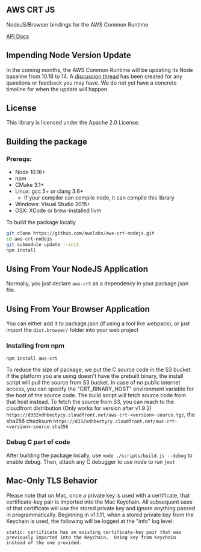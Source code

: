 ## AWS CRT JS

NodeJS/Browser bindings for the AWS Common Runtime

[API Docs](https://awslabs.github.io/aws-crt-nodejs/)

## Impending Node Version Update
In the coming months, the AWS Common Runtime will be updating its Node baseline from 10.16 to 14.  A 
[discussion thread](https://github.com/awslabs/aws-crt-nodejs/discussions/468) 
has been created for any questions or feedback you may have.  We do not yet have a concrete timeline for when the
update will happen.

## License

This library is licensed under the Apache 2.0 License.

## Building the package

### Prereqs:
* Node 10.16+
* npm
* CMake 3.1+
* Linux: gcc 5+ or clang 3.6+
    * If your compiler can compile node, it can compile this library
* Windows: Visual Studio 2015+
* OSX: XCode or brew-installed llvm

To build the package locally
```bash
git clone https://github.com/awslabs/aws-crt-nodejs.git
cd aws-crt-nodejs
git submodule update --init
npm install
```

## Using From Your NodeJS Application

Normally, you just declare `aws-crt` as a dependency in your package.json file.

## Using From Your Browser Application

You can either add it to package.json (if using a tool like webpack), or just import the ```dist.browser/``` folder into your web project

### Installing from npm

```bash
npm install aws-crt
```

To reduce the size of package, we put the C source code in the S3 bucket. If the platform you are using doesn't have the prebuilt binary, the install script will pull the source from S3 bucket. In case of no public internet access, you can specify the "CRT_BINARY_HOST" environment variable for the host of the source code. The build script will fetch source code from that host instead. To fetch the source from S3, you can reach to the cloudfront distribution (Only works for version after v1.9.2) `https://d332vdhbectycy.cloudfront.net/aws-crt-<version>-source.tgz`, the sha256 checksum `https://d332vdhbectycy.cloudfront.net/aws-crt-<version>-source.sha256`

### Debug C part of code

After building the package locally, use ```node ./scripts/build.js --debug``` to enable debug. Then, attach any C debugger to use node to run `jest`

## Mac-Only TLS Behavior

Please note that on Mac, once a private key is used with a certificate, that certificate-key pair is imported into the Mac Keychain.  All subsequent uses of that certificate will use the stored private key and ignore anything passed in programmatically.  Beginning in v1.1.11, when a stored private key from the Keychain is used, the following will be logged at the "info" log level:

```
static: certificate has an existing certificate-key pair that was previously imported into the Keychain.  Using key from Keychain instead of the one provided.
```
